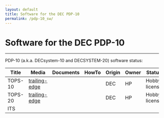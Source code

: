 ```yaml
---
layout: default
title: Software for the DEC PDP-10
permalink: /pdp-10_sw/
---
```

# Software for the DEC PDP-10

---

PDP-10 (a.k.a. DECsystem-10 and DECSYSTEM-20) software status:

Title|Media|Documents|HowTo|Origin|Owner|Status
-----|-----|---------|-----|------|-----|------
TOPS-10|[trailing-edge](http://pdp-10.trailing-edge.com)|||DEC|HP|Hobby license
TOPS-20|[trailing-edge]((http://pdp-10.trailing-edge.com))|||DEC|HP|Hobby license
ITS||||||
